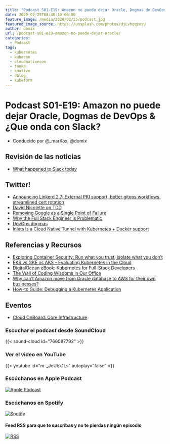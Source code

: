 ```yaml
---
title: "Podcast S01-E19: Amazon no puede dejar Oracle, Dogmas de DevOps & ¿Que onda con Slack?"
date: 2020-02-25T08:40:10-06:00
feature_image: /media/2020/02/25/podcast.jpg
featured_image_source: https://unsplash.com/photos/djLvhqqzesU
author: domix
url: /podcast-s01-e19-amazon-no-puede-dejar-oracle/
categories:
  - Podcast
tags:
  - kubernetes
  - kubecon
  - cloudnativecon
  - tanka
  - knative
  - dblog
  - kubeform
---
```


# Podcast S01-E19: Amazon no puede dejar Oracle, Dogmas de DevOps & ¿Que onda con Slack?

- Conducido por @_marKox, @domix

## Revisión de las noticias

- [What happened to Slack today](https://techcrunch.com/2020/02/10/what-happened-to-slack-today/)

## Twitter!

- [Announcing Linkerd 2.7: External PKI support, better gitops workflows, streamlined cert rotation](https://twitter.com/Linkerd/status/1226984981529907203)
- [David Nicolette on TDD](https://twitter.com/davenicolette/status/1231094587147587585)
- [Removing Google as a Single Point of Failure](https://twitter.com/jakewharton/status/1230163339436810241)
- [Why the Full Stack Engineer is Problematic](https://twitter.com/patrickdebois/status/1230837937790693376)
- [DevOps dogmas](https://twitter.com/patrickdebois/status/1228698080788303875)
- [Inlets is a Cloud Native Tunnel with Kubernetes + Docker support](https://twitter.com/alexellisuk/status/1231214486197014528)

## Referencias y Recursos

- [Exploring Container Security: Run what you trust; isolate what you don’t](https://cloud.google.com/blog/products/containers-kubernetes/kubernetes-engine-features-and-guidance-to-help-lock-down-your-containers)
- [EKS vs GKE vs AKS - Evaluating Kubernetes in the Cloud](https://www.stackrox.com/post/2020/02/eks-vs-gke-vs-aks/)
- [DigitalOcean eBook: Kubernetes for Full-Stack Developers](https://www.digitalocean.com/community/books/digitalocean-ebook-kubernetes-for-full-stack-developers)
- [The Wall of Coding Wisdoms in Our Office](https://phauer.com/2020/wall-coding-wisdoms-quotes/)
- [Why can’t Amazon move from Oracle database to AWS for their own businesses?](https://www.quora.com/Why-can-t-Amazon-move-from-Oracle-database-to-AWS-for-their-own-businesses/answers/130996090?ch=99&share=2f1b1940&srid=udrb)
- [How-to Guide: Debugging a Kubernetes Application](https://www.cncf.io/blog/2020/02/14/how-to-guide-debugging-a-kubernetes-application/)

## Eventos

- [Cloud OnBoard: Core Infrastructure](https://cloudonair.withgoogle.com/events/onboard-core-infrastructure)


### Escuchar el podcast desde SoundCloud

{{< sound-cloud id="766087792" >}}


### Ver el video en YouTube

{{< youtube id="m-_JeUbk1Ls" autoplay="false" >}}

### Escúchanos en Apple Podcast

[![Apple Podcast](/US_UK_Apple_Podcasts_Listen_Badge_RGB.svg)](https://podcasts.apple.com/mx/podcast/cloud-native-mx/id1470528646)

### Escúchanos en Spotify

[![Spotify](/spotify-podcast-badge-blk-grn-330x80.png)](https://open.spotify.com/show/4PQyVjzcDQuELxi3aNO86e)


#### Feed RSS para que te suscribas y no te pierdas ningún episodio

[![RSS](/RSS_Feed_Icon.jpg)](http://feeds.soundcloud.com/users/soundcloud:users:393589416/sounds.rss)